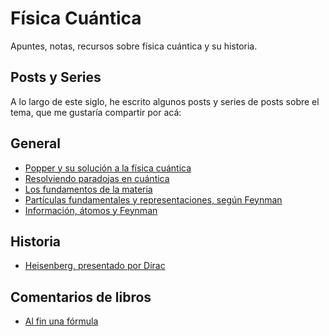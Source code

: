 # Física Cuántica

Apuntes, notas, recursos sobre física cuántica y su historia.

## Posts y Series

A lo largo de este siglo, he escrito algunos posts y series
de posts sobre el tema, que me gustaría compartir por acá:

## General

- [Popper y su solución a la física cuántica](http://ajlopez.zoomblog.com/archivo/2007/01/29/popper-y-su-solucion-a-la-fisica-cuant.html)
- [Resolviendo paradojas en cuántica](http://ajlopez.zoomblog.com/archivo/2007/01/30/resolviendo-paradojas-en-cuantica.html)
- [Los fundamentos de la materia](http://ajlopez.zoomblog.com/archivo/2008/01/07/los-fundamentos-de-la-materia.html)
- [Partículas fundamentales y representaciones, según Feynman](http://ajlopez.zoomblog.com/archivo/2008/01/13/particulas-fundamentales-y-representac.html)
- [Información, átomos y Feynman](http://ajlopez.zoomblog.com/archivo/2008/01/24/informacion-atomos-y-Feynman.html)

## Historia

- [Heisenberg, presentado por Dirac](http://ajlopez.zoomblog.com/archivo/2007/08/22/heisenberg-presentado-por-Dirac.html)

## Comentarios de libros

- [Al fin una fórmula](http://ajlopez.zoomblog.com/archivo/2007/10/19/al-fin-una-formula.html)

